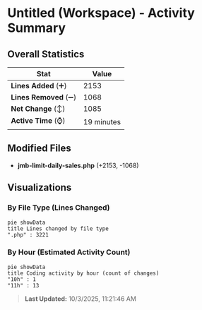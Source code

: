 # Untitled (Workspace) - Activity Summary 

## Overall Statistics

| Stat                   | Value                                                             |
| ---------------------- | ----------------------------------------------------------------- |
| **Lines Added** (➕)   | 2153                                          |
| **Lines Removed** (➖) | 1068                                        |
| **Net Change** (↕)    | 1085                |
| **Active Time** (⌚)   | 19 minutes |


## Modified Files
- **jmb-limit-daily-sales.php** (+2153, -1068)

## Visualizations

### By File Type (Lines Changed)

```mermaid
pie showData
title Lines changed by file type
".php" : 3221
```

### By Hour (Estimated Activity Count)

```mermaid
pie showData
title Coding activity by hour (count of changes)
"10h" : 1
"11h" : 13
```


> **Last Updated:** 10/3/2025, 11:21:46 AM
